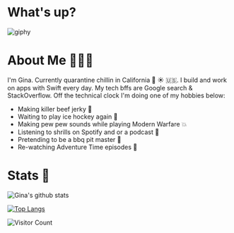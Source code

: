 # What's up? 


![giphy](https://user-images.githubusercontent.com/9616943/88987653-78f79500-d28b-11ea-92d4-d46a15eda182.gif)


# About Me 👩🏼‍🎤

I'm Gina. Currently quarantine chillin in California 🌴 ☀️ 🇺🇸. I build and work on apps with Swift every day. My tech bffs are Google search & StackOverflow. Off the technical clock I'm doing one of my hobbies below: 

- Making killer beef jerky 🤠
- Waiting to play ice hockey again 🏒
- Making pew pew sounds while playing Modern Warfare 💥
- Listening to shrills on Spotify and or a podcast 📖
- Pretending to be a bbq pit master 🥩
- Re-watching Adventure Time episodes 🌈


# Stats 👀
![Gina's github stats](https://github-readme-stats.vercel.app/api?username=gdelarosa&hide=contribs&count_private=true&show_icons=true&theme=tokyonight&hide_title=true)


[![Top Langs](https://github-readme-stats.vercel.app/api/top-langs/?username=gdelarosa)](https://github.com/gdelarosa/github-readme-stats)


![Visitor Count](https://profile-counter.glitch.me/gdelarosa/count.svg)



